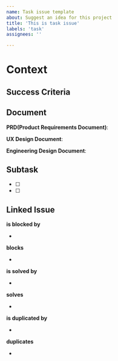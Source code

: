 ```yaml
---
name: Task issue template
about: Suggest an idea for this project
title: 'This is task issue'
labels: 'task'
assignees: ''

---
```


# Context

## Success Criteria

## Document

**PRD(Product Requirements Document)**:

**UX Design Document**:

**Engineering Design Document**:

## Subtask
- [ ] 
- [ ] 

## Linked Issue
**is blocked by**

-

**blocks**

-

**is solved by**

-

**solves**

-

**is duplicated by**

-

**duplicates**

- 